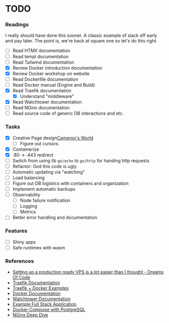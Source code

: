 # TODO
### Readings
I really should have done this sooner. A classic example of slack off early and pay later. The point
is, we're back at square one so let's do this right.
- [ ] Read HTMX documentation
- [ ] Read templ documentation
- [ ] Read Tailwind documentation
- [X] Review Docker introduction documentation
- [X] Review Docker workshop on website
- [ ] Read Dockerfile documentation
- [ ] Read Docker manual (Engine and Build)
- [X] Read Traefik documentation
    - [X] Understand "middleware"
- [X] Read Watchtower documentation
- [ ] Read NGinx documentation
- [ ] Read source code of generic DB interactions and etc.
 
 ### Tasks
- [X] Creative Page design[Cameron's World](https://www.cameronsworld.net/)
    - [ ] Figure out cursors
- [X] Containerize
- [X] :80 -> :443 redirect
- [ ] Switch from using lib `go/echo` to `go/http` for handing http requests
- [ ] Refactor: God this code is ugly 
- [ ] Automatic updating via "watching"
- [ ] Load balancing
- [ ] Figure out DB logistics with containers and organization
- [ ] Implement automatic backups 
- [ ] Observability
    - [ ] Node failure notification
    - [ ] Logging 
    - [ ] Metrics 
- [ ] Better error handling and documentation

### Features
- [ ] Shiny apps
- [ ] Safe runtimes with wasm

### References 
- [Setting up a production ready VPS is a lot easier than I thought - Dreams Of Code](https://www.youtube.com/watch?v=F-9KWQByeU0&t=435s&ab_channel=DreamsofCode)
- [Traefik Documentation](https://doc.traefik.io/traefik/)
- [Traefik + Docker Examples](https://doc.traefik.io/traefik/user-guides/docker-compose/basic-example/)
- [Docker Documentation](https://docs.docker.com/)
- [Watchtower Documentation](https://containrrr.dev/watchtower/)
- [Example Full Stack Application](https://github.com/emarifer/go-echo-templ-htmx/tree/main)
- [Docker-Compose with PostgreSQL](https://github.com/felipewom/docker-compose-postgres)
- [NGinx Deep Dive](https://www.limchayseng.com/2022/02/14/NGINX-deep-dive/)

